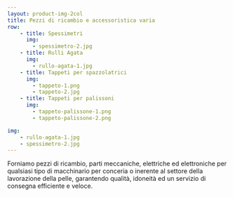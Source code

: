 ```yaml
---
layout: product-img-2col
title: Pezzi di ricambio e accessoristica varia
row:
    - title: Spessimetri
      img:
        - spessimetro-2.jpg
    - title: Rulli Agata
      img:
        - rullo-agata-1.jpg
    - title: Tappeti per spazzolatrici
      img:
        - tappeto-1.png
        - tappeto-2.jpg
    - title: Tappeti per palissoni
      img:
        - tappeto-palissone-1.png
        - tappeto-palissone-2.png

img:
    - rullo-agata-1.jpg
    - spessimetro-2.jpg
---
```


Forniamo pezzi di ricambio, parti meccaniche, elettriche ed elettroniche per qualsiasi tipo di macchinario per conceria o inerente al settore della lavorazione della pelle, garantendo qualità, idoneità ed un servizio di consegna efficiente e veloce.
